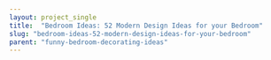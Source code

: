 ```yaml
---
layout: project_single
title:  "Bedroom Ideas: 52 Modern Design Ideas for your Bedroom"
slug: "bedroom-ideas-52-modern-design-ideas-for-your-bedroom"
parent: "funny-bedroom-decorating-ideas"
---
```

 